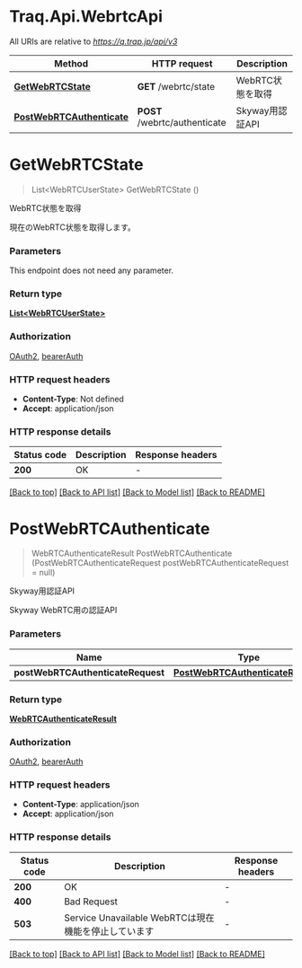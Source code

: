 # Traq.Api.WebrtcApi

All URIs are relative to *https://q.trap.jp/api/v3*

| Method | HTTP request | Description |
|--------|--------------|-------------|
| [**GetWebRTCState**](WebrtcApi.md#getwebrtcstate) | **GET** /webrtc/state | WebRTC状態を取得 |
| [**PostWebRTCAuthenticate**](WebrtcApi.md#postwebrtcauthenticate) | **POST** /webrtc/authenticate | Skyway用認証API |

<a id="getwebrtcstate"></a>
# **GetWebRTCState**
> List&lt;WebRTCUserState&gt; GetWebRTCState ()

WebRTC状態を取得

現在のWebRTC状態を取得します。


### Parameters
This endpoint does not need any parameter.
### Return type

[**List&lt;WebRTCUserState&gt;**](WebRTCUserState.md)

### Authorization

[OAuth2](../README.md#OAuth2), [bearerAuth](../README.md#bearerAuth)

### HTTP request headers

 - **Content-Type**: Not defined
 - **Accept**: application/json


### HTTP response details
| Status code | Description | Response headers |
|-------------|-------------|------------------|
| **200** | OK |  -  |

[[Back to top]](#) [[Back to API list]](../../README.md#documentation-for-api-endpoints) [[Back to Model list]](../../README.md#documentation-for-models) [[Back to README]](../../README.md)

<a id="postwebrtcauthenticate"></a>
# **PostWebRTCAuthenticate**
> WebRTCAuthenticateResult PostWebRTCAuthenticate (PostWebRTCAuthenticateRequest postWebRTCAuthenticateRequest = null)

Skyway用認証API

Skyway WebRTC用の認証API


### Parameters

| Name | Type | Description | Notes |
|------|------|-------------|-------|
| **postWebRTCAuthenticateRequest** | [**PostWebRTCAuthenticateRequest**](PostWebRTCAuthenticateRequest.md) |  | [optional]  |

### Return type

[**WebRTCAuthenticateResult**](WebRTCAuthenticateResult.md)

### Authorization

[OAuth2](../README.md#OAuth2), [bearerAuth](../README.md#bearerAuth)

### HTTP request headers

 - **Content-Type**: application/json
 - **Accept**: application/json


### HTTP response details
| Status code | Description | Response headers |
|-------------|-------------|------------------|
| **200** | OK |  -  |
| **400** | Bad Request |  -  |
| **503** | Service Unavailable WebRTCは現在機能を停止しています |  -  |

[[Back to top]](#) [[Back to API list]](../../README.md#documentation-for-api-endpoints) [[Back to Model list]](../../README.md#documentation-for-models) [[Back to README]](../../README.md)

